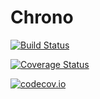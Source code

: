 # Chrono

[![Build Status](https://travis-ci.org/andyferris/Chrono.jl.svg?branch=master)](https://travis-ci.org/andyferris/Chrono.jl)

[![Coverage Status](https://coveralls.io/repos/andyferris/Chrono.jl/badge.svg?branch=master&service=github)](https://coveralls.io/github/andyferris/Chrono.jl?branch=master)

[![codecov.io](http://codecov.io/github/andyferris/Chrono.jl/coverage.svg?branch=master)](http://codecov.io/github/andyferris/Chrono.jl?branch=master)
